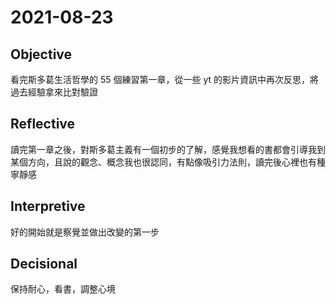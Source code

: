 # 2021-08-23

## Objective

看完斯多葛生活哲學的 55 個練習第一章，從一些 yt 的影片資訊中再次反思，將過去經驗拿來比對驗證

## Reflective

讀完第一章之後，對斯多葛主義有一個初步的了解，感覺我想看的書都會引導我到某個方向，且說的觀念、概念我也很認同，有點像吸引力法則，讀完後心裡也有種寧靜感

## Interpretive

好的開始就是察覺並做出改變的第一步

## Decisional

保持耐心，看書，調整心境
